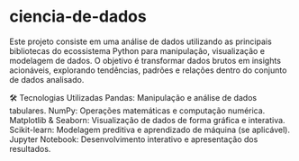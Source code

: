# ciencia-de-dados
Este projeto consiste em uma análise de dados utilizando as principais bibliotecas do ecossistema Python para manipulação, visualização e modelagem de dados. O objetivo é transformar dados brutos em insights acionáveis, explorando tendências, padrões e relações dentro do conjunto de dados analisado.

🛠️ Tecnologias Utilizadas
Pandas: Manipulação e análise de dados tabulares.
NumPy: Operações matemáticas e computação numérica.
Matplotlib & Seaborn: Visualização de dados de forma gráfica e interativa.
Scikit-learn: Modelagem preditiva e aprendizado de máquina (se aplicável).
Jupyter Notebook: Desenvolvimento interativo e apresentação dos resultados.
